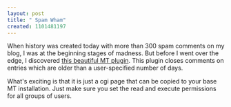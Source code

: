 ```yaml
--- 
layout: post
title: " Spam Wham"
created: 1101481197
---
```

When history was created today with more than 300 spam comments on my blog, I was at the beginning stages of madness. But before I went over the edge, I discovered <a href="http://www.rayners.org/2003/12/closing_comments_on_old_entries.php">this beautiful MT plugin</a>. This plugin closes comments on entries which are older than a user-specified number of days. 

What's exciting is that it is just a cgi page that can be copied to your base MT installation. Just make sure you set the read and execute permissions for all groups of users.
